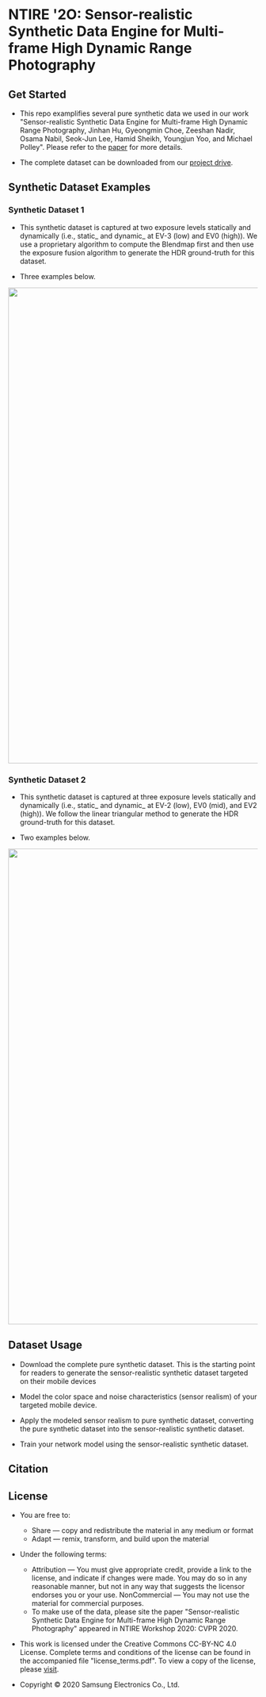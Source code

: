 # NTIRE '2O: Sensor-realistic Synthetic Data Engine for Multi-frame High Dynamic Range Photography

## Get Started
- This repo examplifies several pure synthetic data we used in our work "Sensor-realistic Synthetic Data Engine for Multi-frame High Dynamic Range Photography, Jinhan Hu, Gyeongmin Choe, Zeeshan Nadir, Osama Nabil, Seok-Jun Lee, Hamid Sheikh, Youngjun Yoo, and Michael Polley". Please refer to the [paper]() for more details.

- The complete dataset can be downloaded from our [project drive](https://drive.google.com/drive/folders/1Sr2Jth4DT8K7dwviGsMhfDuc1d53XX0Z).

## Synthetic Dataset Examples
### Synthetic Dataset 1
- This synthetic dataset is captured at two exposure levels statically and dynamically (i.e., static_ and dynamic_ at EV-3 (low) and EV0 (high)). We use a proprietary algorithm to compute the Blendmap first and then use the exposure fusion algorithm to generate the HDR ground-truth for this dataset.

- Three examples below.

<img src="./Synthetic_Dataset_1_Sample/dataset_1_example.png" width="960">

### Synthetic Dataset 2
- This synthetic dataset is captured at three exposure levels statically and dynamically (i.e., static_ and dynamic_ at EV-2 (low), EV0 (mid), and EV2 (high)). We follow the linear triangular method to generate the HDR ground-truth for this dataset.

- Two examples below.

<img src="./Synthetic_Dataset_2_Sample/dataset_2_example.png" width="960">

## Dataset Usage

- Download the complete pure synthetic dataset. This is the starting point for readers to generate the sensor-realistic synthetic dataset targeted on their mobile devices

- Model the color space and noise characteristics (sensor realism) of your targeted mobile device.

- Apply the modeled sensor realism to pure synthetic dataset, converting the pure synthetic dataset into the sensor-realistic synthetic dataset.

- Train your network model using the sensor-realistic synthetic dataset.

## Citation

## License

- You are free to:
  - Share — copy and redistribute the material in any medium or format
  - Adapt — remix, transform, and build upon the material

- Under the following terms:
  - Attribution — You must give appropriate credit, provide a link to the license, and indicate if changes were made. You may do so in any reasonable manner, but not in any way that suggests the licensor endorses you or your use.  NonCommercial — You may not use the material for commercial purposes.
  - To make use of the data, please site the paper "Sensor-realistic Synthetic Data Engine for Multi-frame High Dynamic Range Photography" appeared in NTIRE Workshop 2020: CVPR 2020.

- This work is licensed under the Creative Commons CC-BY-NC 4.0 License. Complete terms and conditions of the license can be found in the accompanied file "license_terms.pdf". To view a copy of the license, please [visit](https://creativecommons.org/licenses/by-nc/4.0/legalcode).

- Copyright © 2020 Samsung Electronics Co., Ltd.
